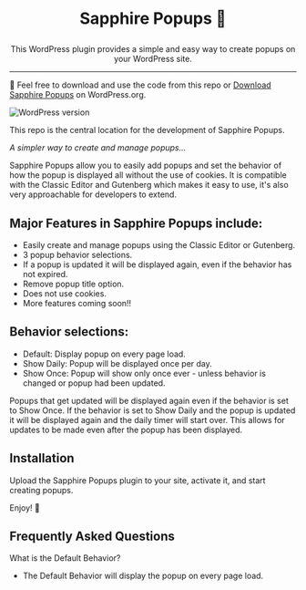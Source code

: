 <h1><p align="center">Sapphire Popups 🔷</p></h1>

<p align="center">This WordPress plugin provides a simple and easy way to create popups on your WordPress site.</p>

---

👋 Feel free to download and use the code from this repo or [Download Sapphire Popups](https://wordpress.org/plugins/sapphire-popups/) on WordPress.org.

![WordPress version](https://img.shields.io/badge/version-1.2.0-blue)  

This repo is the central location for the development of Sapphire Popups. 

<i>A simpler way to create and manage popups...</i>

Sapphire Popups allow you to easily add popups and set the behavior of how the popup is displayed all without the use of cookies. It is compatible with the Classic Editor and Gutenberg which makes it easy to use, it's also very approachable for developers to extend.

<h2>Major Features in Sapphire Popups include:</h2>

* Easily create and manage popups using the Classic Editor or Gutenberg.
* 3 popup behavior selections.
* If a popup is updated it will be displayed again, even if the behavior has not expired.
* Remove popup title option.
* Does not use cookies.
* More features coming soon!!

<h2>Behavior selections:</h2>

* Default: Display popup on every page load.
* Show Daily: Popup will be displayed once per day.
* Show Once: Popup will show only once ever - unless behavior is changed or popup had been updated.

Popups that get updated will be displayed again even if the behavior is set to Show Once. If the behavior is set to Show Daily and the popup is updated it will be displayed again and the daily timer will start over. This allows for updates to be made even after the popup has been displayed.

<h2>Installation</h2>

Upload the Sapphire Popups plugin to your site, activate it, and start creating popups.

Enjoy! 🕺

<h2>Frequently Asked Questions</h2>

What is the Default Behavior?

- The Default Behavior will display the popup on every page load.